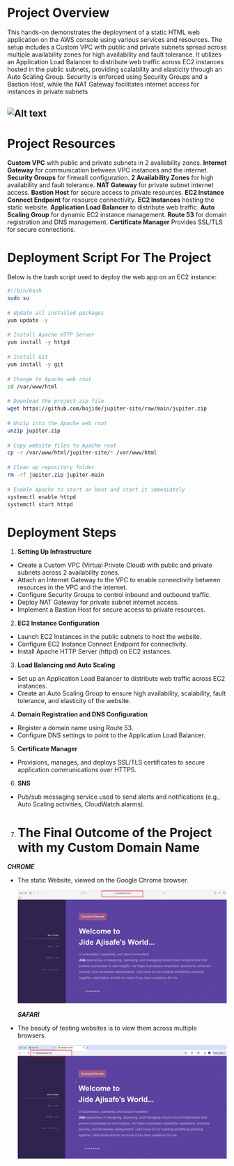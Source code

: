 # Project Overview
This hands-on demonstrates the deployment of a static HTML web application on the AWS console using various services and resources. The setup includes a Custom VPC with public and private subnets spread across multiple availability zones for high availability and fault tolerance. It utilizes an Application Load Balancer to distribute web traffic across EC2 instances hosted in the public subnets, providing scalability and elasticity through an Auto Scaling Group. Security is enforced using Security Groups and a Bastion Host, while the NAT Gateway facilitates internet access for instances in private subnets

![Alt text](Reference-Architecture-Jide.jpg)
---

# Project Resources
**Custom VPC** with public and private subnets in 2 availability zones.
**Internet Gateway** for communication between VPC instances and the internet.
**Security Groups** for firewall configuration.
**2 Availability Zones** for high availability and fault tolerance.
**NAT Gateway** for private subnet internet access.
**Bastion Host** for secure access to private resources.
**EC2 Instance Connect Endpoint** for resource connectivity.
**EC2 Instances** hosting the static website.
**Application Load Balancer** to distribute web traffic.
**Auto Scaling Group** for dynamic EC2 instance management.
**Route 53** for domain registration and DNS management.
**Certificate Manager** Provides SSL/TLS for secure connections.

# Deployment Script For The Project
Below is the bash script used to deploy the web app on an EC2 instance:

```bash
#!/bin/bash
sudo su

# Update all installed packages
yum update -y

# Install Apache HTTP Server
yum install -y httpd

# Install Git
yum install -y git

# Change to Apache web root
cd /var/www/html

# Download the project zip file
wget https://github.com/bojide/jupiter-site/raw/main/jupiter.zip

# Unzip into the Apache web root
unzip jupiter.zip

# Copy website files to Apache root
cp -r /var/www/html/jupiter-site/* /var/www/html

# Clean up repository folder
rm -rf jupiter.zip jupiter-main

# Enable Apache to start on boot and start it immediately
systemctl enable httpd
systemctl start httpd
```

# Deployment Steps
1. **Setting Up Infrastructure**
- Create a Custom VPC (Virtual Private Cloud) with public and private subnets across 2 availability zones.
- Attach an Internet Gateway to the VPC to enable connectivity between resources in the VPC and the internet.
- Configure Security Groups to control inbound and outbound traffic.
- Deploy NAT Gateway for private subnet internet access.
- Implement a Bastion Host for secure access to private resources.

2. **EC2 Instance Configuration**
- Launch EC2 Instances in the public subnets to host the website.
- Configure EC2 Instance Connect Endpoint for connectivity.
- Install Apache HTTP Server (httpd) on EC2 instances.

3. **Load Balancing and Auto Scaling**
- Set up an Application Load Balancer to distribute web traffic across EC2 instances.
- Create an Auto Scaling Group to ensure high availability, scalability, fault tolerance, and elasticity of the website.

4. **Domain Registration and DNS Configuration**
- Register a domain name using Route 53.
- Configure DNS settings to point to the Application Load Balancer.

5. **Certificate Manager**
- Provisions, manages, and deploys SSL/TLS certificates to secure application communications over HTTPS.

6. **SNS**
- Pub/sub messaging service used to send alerts and notifications (e.g., Auto Scaling activities, CloudWatch alarms).

7. # The Final Outcome of the Project with my Custom Domain Name
 ***CHROME***
- The static Website, viewed on the Google Chrome browser.

   ![Alt text](/static-webiste-google-chrome.jpg)

  ***SAFARI***
- The beauty of testing websites is to view them across multiple browsers.  
  
   ![Alt text](/static-webiste-safari.jpg)
